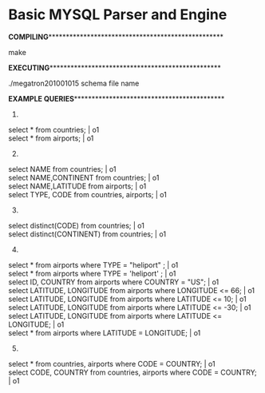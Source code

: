 Basic MYSQL Parser and Engine
=============================


**********COMPILING************************************************************

make

**********EXECUTING***********************************************************

./megatron201001015 schema file name

**********EXAMPLE QUERIES*****************************************************

1.  
select * from countries; | o1  
select * from airports; | o1  

2.  
select NAME           from countries;           | o1  
select NAME,CONTINENT from countries;           | o1  
select NAME,LATITUDE  from airports;            | o1  
select TYPE, CODE     from countries, airports; | o1  

3.  
select distinct(CODE)      from countries; | o1  
select distinct(CONTINENT) from countries; | o1  

4.  
select *                   from airports where TYPE = "heliport" ;    | o1  
select *                   from airports where TYPE = 'heliport' ;    | o1  
select ID, COUNTRY         from airports where COUNTRY = "US";        | o1  
select LATITUDE, LONGITUDE from airports where LONGITUDE <= 66;       | o1  
select LATITUDE, LONGITUDE from airports where LATITUDE <= 10;        | o1  
select LATITUDE, LONGITUDE from airports where LATITUDE <= -30;       | o1  
select LATITUDE, LONGITUDE from airports where LATITUDE <= LONGITUDE; | o1  
select *                   from airports where LATITUDE = LONGITUDE;  | o1  

5.  
select *            from countries, airports where CODE = COUNTRY; | o1  
select CODE, COUNTRY from countries, airports where CODE = COUNTRY; | o1  
